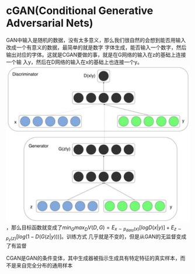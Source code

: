 cGAN(Conditional Generative Adversarial Nets)
===
GAN中输入是随机的数据，没有太多意义，那么我们很自然的会想到能否用输入改成一个有意义的数据，最简单的就是数字
字体生成，能否输入一个数字，然后输出对应的字体。这就是CGAN要做的事，就是在G网络的输入在z的基础上连接一个输
入y，然后在D网络的输入在x的基础上也连接一个y。
![images](images/01.png)
，那么目标函数就变成了$min_{G}max_{D}V(D,G)=E_{x\sim p_{data}(x)}[logD(x|y)]+E_{z\sim p_z(z)}[log(1-D(G(z|y)))]$。训练方式
几乎就是不变的，但是从GAN的无监督变成了有监督

CGAN是GAN的条件变体，其中生成器被指示生成具有特定特征的真实样本，而不是来自完全分布的通用样本